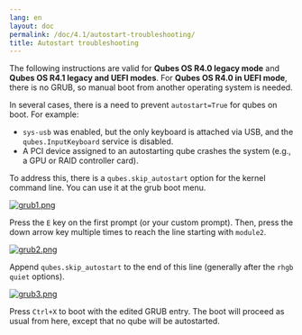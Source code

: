 ```yaml
---
lang: en
layout: doc
permalink: /doc/4.1/autostart-troubleshooting/
title: Autostart troubleshooting
---
```


The following instructions are valid for **Qubes OS R4.0 legacy mode** and
**Qubes OS R4.1 legacy and UEFI modes**. For **Qubes OS R4.0 in UEFI mode**,
there is no GRUB, so manual boot from another operating system is needed.

In several cases, there is a need to prevent `autostart=True` for qubes on
boot. For example:

* `sys-usb` was enabled, but the only keyboard is attached via USB, and the
  `qubes.InputKeyboard` service is disabled.
* A PCI device assigned to an autostarting qube crashes the system (e.g., a GPU
  or RAID controller card).

To address this, there is a `qubes.skip_autostart` option for the kernel
command line. You can use it at the grub boot menu.

[![grub1.png](/attachment/doc/grub1.png)](/attachment/doc/grub1.png)

Press the `E` key on the first prompt (or your custom prompt). Then, press the
down arrow key multiple times to reach the line starting with `module2`.

[![grub2.png](/attachment/doc/grub2.png)](/attachment/doc/grub2.png)

Append `qubes.skip_autostart` to the end of this line (generally after the
`rhgb quiet` options).

[![grub3.png](/attachment/doc/grub3.png)](/attachment/doc/grub3.png)

Press `Ctrl+X` to boot with the edited GRUB entry. The boot will proceed as
usual from here, except that no qube will be autostarted.
